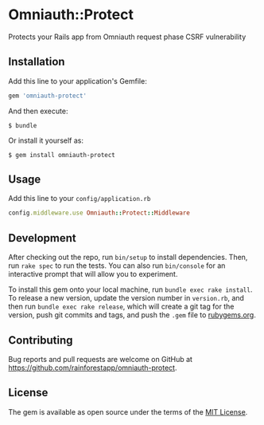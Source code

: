 # Omniauth::Protect

Protects your Rails app from Omniauth request phase CSRF vulnerability

## Installation

Add this line to your application's Gemfile:

```ruby
gem 'omniauth-protect'
```

And then execute:

    $ bundle

Or install it yourself as:

    $ gem install omniauth-protect

## Usage

Add this line to your `config/application.rb`

```ruby
config.middleware.use Omniauth::Protect::Middleware
```

## Development

After checking out the repo, run `bin/setup` to install dependencies. Then, run `rake spec` to run the tests. You can also run `bin/console` for an interactive prompt that will allow you to experiment.

To install this gem onto your local machine, run `bundle exec rake install`. To release a new version, update the version number in `version.rb`, and then run `bundle exec rake release`, which will create a git tag for the version, push git commits and tags, and push the `.gem` file to [rubygems.org](https://rubygems.org).

## Contributing

Bug reports and pull requests are welcome on GitHub at https://github.com/rainforestapp/omniauth-protect.

## License

The gem is available as open source under the terms of the [MIT License](https://opensource.org/licenses/MIT).
